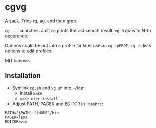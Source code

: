 cgvg
====

A [sack](https://github.com/sampson-chen/sack). Tries rg, ag, and then grep.

`cg ...` searches.
Just `cg` prints the last search result.
`vg N` goes to N-th occurence.

Options could be put into a profile for later use as `cg -pPROF`.
`cg -h` lists options to edit profiles.

MIT license.

Installation
------------
- Symlink `cg.sh` and `vg.sh` into `~/bin`:
  * Install `make`
  * `make user-install`
- Adjust PATH, PAGER and EDITOR in `.bashrc`:
```
PATH="$PATH":"$HOME"/bin
PAGER=less
EDITOR=vim
```
